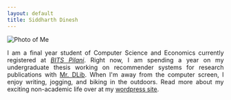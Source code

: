 ```yaml
---
layout: default
title: Siddharth Dinesh
---
```


![Photo of Me](https://scontent-amt2-1.xx.fbcdn.net/v/t1.0-9/18157335_10212277158984723_2424473911295657628_n.jpg?oh=a7092ea69147322d5ab849e5ef7254eb&oe=59BFE568)

<p style="text-align: justify">I am a final year student of Computer Science and Economics currently registered 
		at <em><a href="http://www.bits-pilani.ac.in">BITS Pilani</a></em>. Right now, I am spending a year on my undergraduate thesis 
		working on recommender systems for research publications with <a href="http://www.mr-dlib.org"> Mr. DLib</a>. When I'm away
		from the computer screen, I enjoy writing, jogging, and biking in the outdoors. Read more about my exciting 
		non-academic life over at my <a href="https://siddharthdinesh.wordpress.com"> wordpress site</a>.</p>
